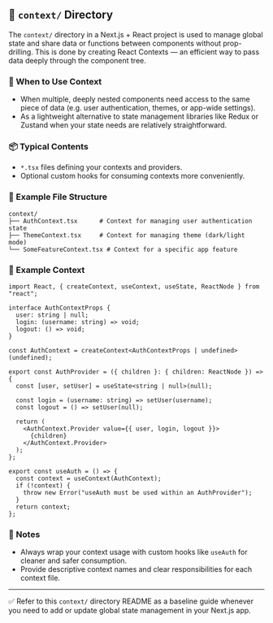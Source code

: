 ## 📂 `context/` Directory

The `context/` directory in a Next.js + React project is used to manage global state and share data or functions between components without prop-drilling. This is done by creating React Contexts — an efficient way to pass data deeply through the component tree.

### 📖 When to Use Context

* When multiple, deeply nested components need access to the same piece of data (e.g. user authentication, themes, or app-wide settings).
* As a lightweight alternative to state management libraries like Redux or Zustand when your state needs are relatively straightforward.

### 📦 Typical Contents

* `*.tsx` files defining your contexts and providers.
* Optional custom hooks for consuming contexts more conveniently.

### 📑 Example File Structure

```plaintext
context/
├── AuthContext.tsx      # Context for managing user authentication state
├── ThemeContext.tsx     # Context for managing theme (dark/light mode)
└── SomeFeatureContext.tsx # Context for a specific app feature
```

### 📘 Example Context

```tsx
import React, { createContext, useContext, useState, ReactNode } from "react";

interface AuthContextProps {
  user: string | null;
  login: (username: string) => void;
  logout: () => void;
}

const AuthContext = createContext<AuthContextProps | undefined>(undefined);

export const AuthProvider = ({ children }: { children: ReactNode }) => {
  const [user, setUser] = useState<string | null>(null);

  const login = (username: string) => setUser(username);
  const logout = () => setUser(null);

  return (
    <AuthContext.Provider value={{ user, login, logout }}>
      {children}
    </AuthContext.Provider>
  );
};

export const useAuth = () => {
  const context = useContext(AuthContext);
  if (!context) {
    throw new Error("useAuth must be used within an AuthProvider");
  }
  return context;
};
```

### 📝 Notes

* Always wrap your context usage with custom hooks like `useAuth` for cleaner and safer consumption.
* Provide descriptive context names and clear responsibilities for each context file.

---

✅ Refer to this `context/` directory README as a baseline guide whenever you need to add or update global state management in your Next.js app.
